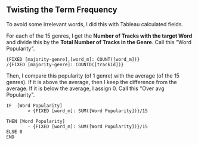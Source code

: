 ## Twisting the Term Frequency

To avoid some irrelevant words, I did this with Tableau calculated fields.

For each of the 15 genres, I get the **Number of Tracks with the target Word** and divide this by the **Total Number of Tracks in the Genre**. Call this "Word Popularity".
```
{FIXED [majority-genre],[word_m]: COUNT([word_m])}
/{FIXED [majority-genre]: COUNTD([trackId])}
```
Then, I compare this popularity (of 1 genre) with the average (of the 15 genres). If it is above the average, then I keep the difference from the average. If it is below the average, I assign 0. Call this "Over avg Popularity".
```
IF	[Word Popularity] 
		> {FIXED [word_m]: SUM([Word Popularity])}/15

THEN [Word Popularity]
		- {FIXED [word_m]: SUM([Word Popularity])}/15
ELSE 0
END
```
